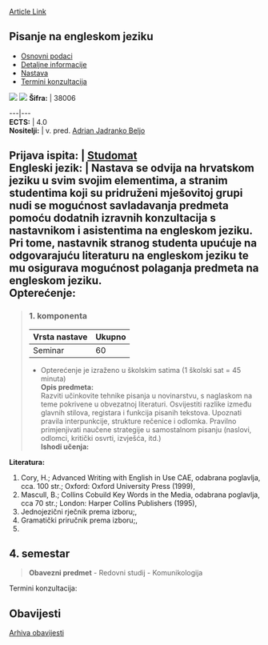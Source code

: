 [Article Link](https://www.fhs.hr/predmet/pnej)

## Pisanje na engleskom jeziku
  * [Osnovni podaci](https://www.fhs.hr/predmet/pnej#v1id-523804_48999_1_0 "Osnovni podaci")
  * [Detaljne informacije](https://www.fhs.hr/predmet/pnej#v1id-523804_48999_1_1 "Detaljne informacije")
  * [Nastava](https://www.fhs.hr/predmet/pnej#v1id-523804_48999_1_2 "Nastava")
  * [Termini konzultacija](https://www.fhs.hr/predmet/pnej#v1id-523804_48999_1_3 "Termini konzultacija")


[![](https://www.fhs.hr/img/flags/gif/hr.gif)](https://www.fhs.hr/predmet/pnej) [![](https://www.fhs.hr/img/flags/gif/gb.gif)](https://www.fhs.hr/en/course/wie)
**Šifra:** |  38006  
  
---|---  
**ECTS:** |  4.0   
**Nositelji:** |  v. pred. [Adrian Jadranko Beljo](https://www.fhs.hr/djelatnik/adrian_jadranko.beljo)   
  
**Prijava ispita:** |  [Studomat](http://www.isvu.hr/studomat)  
**Engleski jezik:** |  Nastava se odvija na hrvatskom jeziku u svim svojim elementima, a stranim studentima koji su pridruženi mješovitoj grupi nudi se mogućnost savladavanja predmeta pomoću dodatnih izravnih konzultacija s nastavnikom i asistentima na engleskom jeziku. Pri tome, nastavnik stranog studenta upućuje na odgovarajuću literaturu na engleskom jeziku te mu osigurava mogućnost polaganja predmeta na engleskom jeziku.   
**Opterećenje:**  
---  
> ### 1. komponenta
> | Vrsta nastave | Ukupno  
> ---|---  
> Seminar | 60  
> * Opterećenje je izraženo u školskim satima (1 školski sat = 45 minuta)   
**Opis predmeta:**  
> Razviti učinkovite tehnike pisanja u novinarstvu, s naglaskom na teme pokrivene u obvezatnoj literaturi. Osvijestiti razlike između glavnih stilova, registara i funkcija pisanih tekstova. Upoznati pravila interpunkcije, strukture rečenice i odlomka. Pravilno primjenjivati naučene strategije u samostalnom pisanju (naslovi, odlomci, kritički osvrti, izvješća, itd.)  
**Ishodi učenja:**  

  
**Literatura:**  
  1. Cory, H.; Advanced Writing with English in Use CAE, odabrana poglavlja, cca. 100 str.; Oxford: Oxford University Press (1999), 
  2. Mascull, B.; Collins Cobuild Key Words in the Media, odabrana poglavlja, cca 70 str.; London: Harper Collins Publishers (1995), 
  3. Jednojezični rječnik prema izboru;, 
  4. Gramatički priručnik prema izboru;, 
  5. 
  
**4. semestar**  
---  
> **Obavezni predmet** - Redovni studij - Komunikologija  
>   
Termini konzultacija: 


## Obavijesti
[Arhiva obavijesti](https://www.fhs.hr/predmet/pnej?@=20p4p#news_79744 "Arhiva obavijesti")
